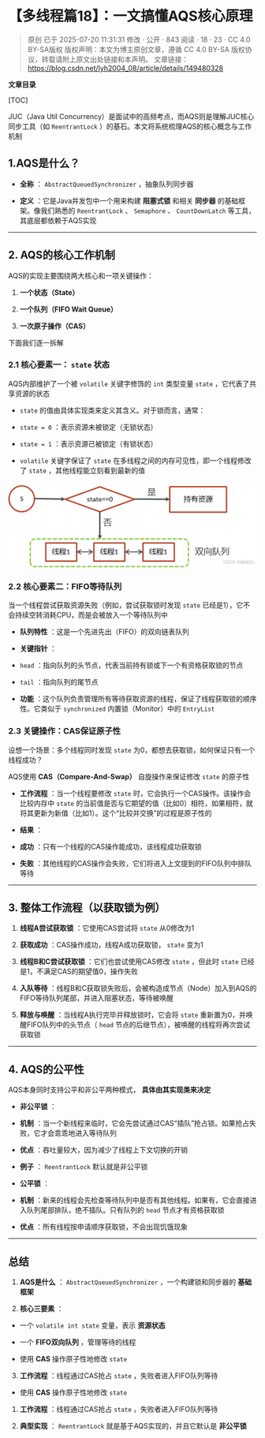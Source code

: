# 【多线程篇18】：一文搞懂AQS核心原理

> 原创 已于 2025-07-20 11:31:31 修改 · 公开 · 843 阅读 · 18 · 23 · CC 4.0 BY-SA版权 版权声明：本文为博主原创文章，遵循 CC 4.0 BY-SA 版权协议，转载请附上原文出处链接和本声明。
> 文章链接：https://blog.csdn.net/lyh2004_08/article/details/149480328

**文章目录**

[TOC]


JUC（Java Util Concurrency）是面试中的高频考点，而AQS则是理解JUC核心同步工具（如 `ReentrantLock` ）的基石。本文将系统梳理AQS的核心概念与工作机制

## 1.AQS是什么？

-  **全称** ： `AbstractQueuedSynchronizer` ，抽象队列同步器

-  **定义** ：它是Java并发包中一个用来构建 **阻塞式锁** 和相关 **同步器** 的基础框架。像我们熟悉的 `ReentrantLock` 、 `Semaphore` 、 `CountDownLatch` 等工具，其底层都依赖于AQS实现

---

## 2. AQS的核心工作机制

AQS的实现主要围绕两大核心和一项关键操作：

1.  **一个状态（State）** 

2.  **一个队列（FIFO Wait Queue）** 

3.  **一次原子操作（CAS）** 

下面我们逐一拆解

### 2.1 核心要素一： `state` 状态

AQS内部维护了一个被 `volatile` 关键字修饰的 `int` 类型变量 `state` ，它代表了共享资源的状态

-  `state` 的值由具体实现类来定义其含义。对于锁而言，通常：

  -  `state = 0` ：表示资源未被锁定（无锁状态）

  -  `state = 1` ：表示资源已被锁定（有锁状态）

-  `volatile` 关键字保证了 `state` 在多线程之间的内存可见性，即一个线程修改了 `state` ，其他线程能立刻看到最新的值

 ![在这里插入图片描述](./assets/068_1.png)

### 2.2 核心要素二：FIFO等待队列

当一个线程尝试获取资源失败（例如，尝试获取锁时发现 `state` 已经是1），它不会持续空转消耗CPU，而是会被放入一个等待队列中

-  **队列特性** ：这是一个先进先出（FIFO）的双向链表队列

-  **关键指针** ：

  -  `head` ：指向队列的头节点，代表当前持有锁或下一个有资格获取锁的节点

  -  `tail` ：指向队列的尾节点

-  **功能** ：这个队列负责管理所有等待获取资源的线程，保证了线程获取锁的顺序性。它类似于 `synchronized` 内置锁（Monitor）中的 `EntryList` 

### 2.3 关键操作：CAS保证原子性

设想一个场景：多个线程同时发现 `state` 为0，都想去获取锁，如何保证只有一个线程成功？

AQS使用 **CAS（Compare-And-Swap）** 自旋操作来保证修改 `state` 的原子性

-  **工作流程** ：当一个线程要修改 `state` 时，它会执行一个CAS操作。该操作会比较内存中 `state` 的当前值是否与它期望的值（比如0）相符，如果相符，就将其更新为新值（比如1）。这个“比较并交换”的过程是原子性的

-  **结果** ：

  -  **成功** ：只有一个线程的CAS操作能成功，该线程成功获取锁

  -  **失败** ：其他线程的CAS操作会失败，它们将进入上文提到的FIFO队列中排队等待

---

## 3. 整体工作流程（以获取锁为例）

1.  **线程A尝试获取锁** ：它使用CAS尝试将 `state` 从0修改为1

2.  **获取成功** ：CAS操作成功，线程A成功获取锁， `state` 变为1

3.  **线程B和C尝试获取锁** ：它们也尝试使用CAS修改 `state` ，但此时 `state` 已经是1，不满足CAS的期望值0，操作失败

4.  **入队等待** ：线程B和C获取锁失败后，会被构造成节点（Node）加入到AQS的FIFO等待队列尾部，并进入阻塞状态，等待被唤醒

5.  **释放与唤醒** ：当线程A执行完毕并释放锁时，它会将 `state` 重新置为0，并唤醒FIFO队列中的头节点（ `head` 节点的后继节点），被唤醒的线程将再次尝试获取锁

---

## 4. AQS的公平性

AQS本身同时支持公平和非公平两种模式， **具体由其实现类来决定** 

-  **非公平锁** ：

  -  **机制** ：当一个新线程来临时，它会先尝试通过CAS“插队”抢占锁。如果抢占失败，它才会乖乖地进入等待队列

  -  **优点** ：吞吐量较大，因为减少了线程上下文切换的开销

  -  **例子** ： `ReentrantLock` 默认就是非公平锁

-  **公平锁** ：

  -  **机制** ：新来的线程会先检查等待队列中是否有其他线程。如果有，它会直接进入队列尾部排队，绝不插队。只有队列的 `head` 节点才有资格获取锁

  -  **优点** ：所有线程按申请顺序获取锁，不会出现饥饿现象

---

## 总结

1.  **AQS是什么** ： `AbstractQueuedSynchronizer` ，一个构建锁和同步器的 **基础框架** 

2.  **核心三要素** ：

   - 一个 `volatile int state` 变量，表示 **资源状态** 

   - 一个 **FIFO双向队列** ，管理等待的线程

   - 使用 **CAS** 操作原子性地修改 `state` 

3.  **工作流程** ：线程通过CAS抢占 `state` ，失败者进入FIFO队列等待

- 使用 **CAS** 操作原子性地修改 `state` 

1.  **工作流程** ：线程通过CAS抢占 `state` ，失败者进入FIFO队列等待

2.  **典型实现** ： `ReentrantLock` 就是基于AQS实现的，并且它默认是 **非公平锁** 

